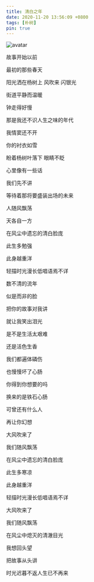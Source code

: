 ```yaml
---
title: 清白之年
date: 2020-11-20 13:56:09 +0800
tags: [朴树]
pin: true
---
```


![avatar](https://pic4.zhimg.com/80/v2-2a32c7c804f98aa63448700687b86840_720w.jpg?source=1940ef5c)

故事开始以前

最初的那些春天

阳光洒在杨树上 风吹来 闪银光

街道平静而温暖

钟走得好慢

那是我还不识人生之味的年代

我情窦还不开

你的衬衣如雪

盼着杨树叶落下 眼睛不眨

心里像有一些话

我们先不讲

等待着那将要盛装出场的未来

人随风飘荡

天各自一方

在风尘中遗忘的清白脸庞

此生多勉强

此身越重洋

轻描时光漫长低唱语焉不详

数不清的流年

似是而非的脸

把你的故事对我讲

就让我笑出泪光

是不是生活太艰难

还是活色生香

我们都遍体磷伤

也慢慢坏了心肠

你得到你想要的吗

换来的是铁石心肠

可曾还有什么人

再让你幻想

大风吹来了

我们随风飘荡

在风尘中遗忘的清白脸庞

此生多寒凉

此身越重洋

轻描时光漫长低唱语焉不详

大风吹来了

我们随风飘荡

在风尘中熄灭的清澈目光

我想回头望

把故事从头讲

时光迟暮不返人生已不再来
